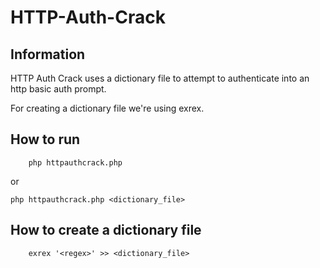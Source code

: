 # HTTP-Auth-Crack

## Information
HTTP Auth Crack uses a dictionary file to attempt to authenticate into an http basic auth prompt.

For creating a dictionary file we're using exrex. 


## How to run
  
```
    php httpauthcrack.php
```
or
```
php httpauthcrack.php <dictionary_file>
```


## How to create a dictionary file

```
    exrex '<regex>' >> <dictionary_file>
```

